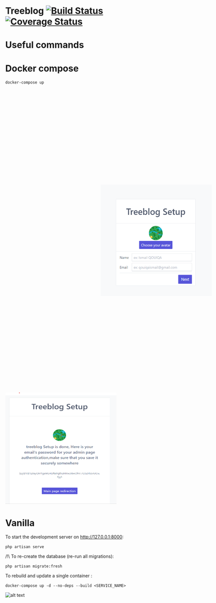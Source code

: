 # Treeblog [![Build Status](https://travis-ci.org/isqo/Treeblog.svg?branch=master)](https://travis-ci.org/isqo/Treeblog) [![Coverage Status](https://coveralls.io/repos/github/isqo/Treeblog/badge.svg?branch=master)](https://coveralls.io/github/isqo/Treeblog?branch=master)
# Useful commands


# Docker compose
```
docker-compose up
```

<img src="https://github.com/isqo/Treeblog/blob/test/doc/blog1.png" style="width:350px;height:350px;  margin: 300px;">

<img src="https://github.com/isqo/Treeblog/blob/test/doc/blog2.png" style="width:350px;height:350px;">


# Vanilla
To start the development server on <http://127.0.0.1:8000>:

```
php artisan serve
```

/!\ To re-create the database (re-run all migrations):

```
php artisan migrate:fresh
```

To rebuild and update a single container :

```
docker-compose up -d --no-deps --build <SERVICE_NAME>

```
![alt text](https://github.com/[username]/[reponame]/blob/[branch]/image.jpg?raw=true)
